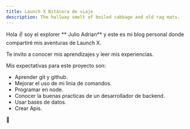 ```yaml
---
title: Launch X Bitácora de viaje
description: The hallway smelt of boiled cabbage and old rag mats.
---
```


Hola ✌️  soy el explorer ** Julio Adrian** y este es mi blog personal donde compartiré mis aventuras de Launch X.

Te invito a conocer mis aprendizajes y leer mis experiencias.

Mis expectativas para este proyecto son:

- Aprender git y github.
- Mejorar el uso de mi linia de comandos. 
- Programar en node.
- Conocer la buenas practicas de un desarrollador de backend.
- Usar bases de datos.
- Crear Apis.

🚀
